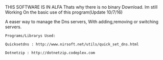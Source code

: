 THIS SOFTWARE IS IN ALFA Thats why there is no binary Download.  Im still Working On the basic use of this program(Update 10/7/16)



A easer way to manage the Dns servers, With adding,removing or switching servers.




~~~~~~~~~~~~~~~~~~~~~~~~~~~~~~~
Programs/Librarys Used:

Quicksetdns : http://www.nirsoft.net/utils/quick_set_dns.html

Dotnetzip : http://dotnetzip.codeplex.com

